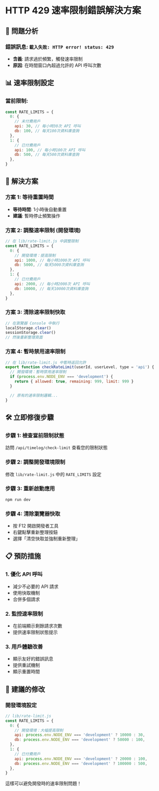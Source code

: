 # HTTP 429 速率限制錯誤解決方案

## 🚨 問題分析

### **錯誤訊息**: `載入失敗: HTTP error! status: 429`

- **含義**: 請求過於頻繁，觸發速率限制
- **原因**: 在時間窗口內超過允許的 API 呼叫次數

## 📊 速率限制設定

### **當前限制**:

```javascript
const RATE_LIMITS = {
  0: {
    // 未付費用戶
    api: 30, // 每小時30次 API 呼叫
    db: 100, // 每天100次資料庫查詢
  },
  1: {
    // 已付費用戶
    api: 100, // 每小時100次 API 呼叫
    db: 500, // 每天500次資料庫查詢
  },
}
```

## 🔧 解決方案

### **方案 1: 等待重置時間**

- **等待時間**: 1小時後自動重置
- **建議**: 暫時停止頻繁操作

### **方案 2: 調整速率限制 (開發環境)**

```javascript
// 在 lib/rate-limit.js 中調整限制
const RATE_LIMITS = {
  0: {
    // 開發環境：提高限制
    api: 1000, // 每小時1000次 API 呼叫
    db: 5000, // 每天5000次資料庫查詢
  },
  1: {
    // 已付費用戶
    api: 2000, // 每小時2000次 API 呼叫
    db: 10000, // 每天10000次資料庫查詢
  },
}
```

### **方案 3: 清除速率限制快取**

```javascript
// 在瀏覽器 Console 中執行
localStorage.clear()
sessionStorage.clear()
// 然後重新整理頁面
```

### **方案 4: 暫時禁用速率限制**

```javascript
// 在 lib/rate-limit.js 中暫時返回允許
export function checkRateLimit(userId, userLevel, type = 'api') {
  // 開發環境：暫時禁用速率限制
  if (process.env.NODE_ENV === 'development') {
    return { allowed: true, remaining: 999, limit: 999 }
  }

  // 原有的速率限制邏輯...
}
```

## 🛠️ 立即修復步驟

### **步驟 1: 檢查當前限制狀態**

訪問 `/api/timelog/check-limit` 查看您的限制狀態

### **步驟 2: 調整開發環境限制**

修改 `lib/rate-limit.js` 中的 `RATE_LIMITS` 設定

### **步驟 3: 重新啟動應用**

```bash
npm run dev
```

### **步驟 4: 清除瀏覽器快取**

- 按 F12 開啟開發者工具
- 右鍵點擊重新整理按鈕
- 選擇「清空快取並強制重新整理」

## 📋 預防措施

### **1. 優化 API 呼叫**

- 減少不必要的 API 請求
- 使用快取機制
- 合併多個請求

### **2. 監控速率限制**

- 在前端顯示剩餘請求次數
- 提供速率限制狀態提示

### **3. 用戶體驗改善**

- 顯示友好的錯誤訊息
- 提供重試機制
- 顯示重置時間

## 🎯 建議的修改

### **開發環境設定**

```javascript
// lib/rate-limit.js
const RATE_LIMITS = {
  0: {
    // 開發環境：大幅提高限制
    api: process.env.NODE_ENV === 'development' ? 10000 : 30,
    db: process.env.NODE_ENV === 'development' ? 50000 : 100,
  },
  1: {
    // 已付費用戶
    api: process.env.NODE_ENV === 'development' ? 20000 : 100,
    db: process.env.NODE_ENV === 'development' ? 100000 : 500,
  },
}
```

這樣可以避免開發時的速率限制問題！

